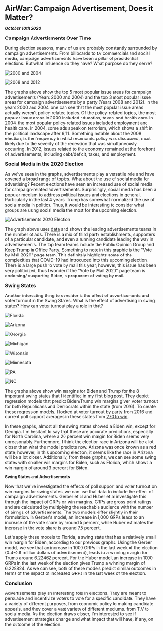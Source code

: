 **<font size="5"> AirWar: Campaign Advertisement, Does it Matter? </font>**

_**<font size="2"> October 10th 2020 </font>**_



**<font size="3"> Campaign Advertisments Over Time  </font>**

During election seasons, many of us are probably constantly surrounded by campaign advertisements. From billboards to t.v commercials and social media, campaign advertisements have been a pillar of presidential elections. But what influence do they have? What purpose do they serve?



![2000 and 2004](ad_issues_00_04.png)



![2008 and 2012](ad_issues_08.png)


The graphs above show the top 5 most popular issue areas for campaign advertisements (Years 2000 and 2004) and the top 3 most popular issue areas for campaign advertisements by a party (Years 2008 and 2012). In the years 2000 and 2004, one can see that the most popular issue areas actually weren't policy-related topics. Of the policy-related topics, the most popular issue areas in 2000 included education, taxes, and health care. In 2004, the most popular policy-related issues included employment and health care. In 2004, some ads speak on terrorism, which shows a shift in the political landscape after 9/11. Something notable about the 2008 election, is the frequency in which economic policy was discussed, most likely due to the severity of the recession that was simultaneously occurring. In 2012, issues related to the economy remained at the forefront of advertisements, including debt/deficit, taxes, and employment.



**<font size="3"> Social Media in the 2020 Election  </font>**

As we've seen in the graphs, advertisements play a versatile role and have covered a broad range of topics. What about the use of social media for advertising? Recent elections have seen an increased use of social media for campaign-related advertisements. Surprisingly, social media has been a popular medium to address political issues and elections in general. Particularly in the last 4 years, Trump has somewhat normalized the use of social media in politics. Thus, it would be interesting to consider what groups are using social media the most for the upcoming election. 



![Advertisements 2020 Election](social_media.png)

The graph above uses [data](https://mediaproject.wesleyan.edu/releases-100120/#data) and shows the leading advertisements teams in the number of ads. There is a mix of third party establishments, supporters of a particular candidate, and even a running candidate leading the way in advertisements. The top team teams include the Public Opinion Group and Keep Trump in Office Party. Something to note in this graphic is the "Vote by Mail 2020" page team. This definitely highlights some of the complexities that COVID-19 had introduced into this upcoming election. There is a large push to vote by mail this year; however, this issue has been very politicized, thus I wonder if the "Vote by Mail 2020" page team is endorsing/ supporting Biden, a proponent of voting by mail.





**<font size="3"> Swing States  </font>**

Another interesting thing to consider is the effect of advertisements and voter turnout in the Swing States. What is the effect of advertising in swing states? How can voter turnout play a role in that?



![Florida](Florida.png)

![Arizona](Arizona.png)

![Georgia](Georgia.png)

![Michigan](Michigan.png)

![Wisonsin](Wisconsin.png)

![Minnesota](Minnestoa.png)

![PA](PA.png)

![NC](NorthCarolina.png)

The graphs above show win margins for Biden and Trump for the 8 important swing states that I identified in my first blog post. They depict regression models that predict Biden/Trump win margins given voter turnout for both Republicans and Democrats within the state (from 2016). To create these regression models, I looked at voter turnout by party from 2016 and current poll support averages in these states from [270 to win](https://www.270towin.com/2020-polls-biden-trump/).

In these graphs, almost all the swing states showed a Biden win, except for Georgia. I'm hesitant to say that these are accurate predictions, especially for North Carolina, where a 20 percent win margin for Biden seems very unreasonably. Furthermore, I think the election race in Arizona will be a lot closer than what the model predicts now. Arizona was once known as a red state; however, in this upcoming election, it seems like the race in Arizona will be a lot closer. Additionally, from these graphs, we can see some swing states with smaller win margins for Biden, such as Florida, which shows a win margin of around 3 percent for Biden.


**<font size="2"> Swing States and Advertisements </font>**

Now that we've investigated the effects of poll support and voter turnout on win margins for swing states, we can use that data to include the effect of campaign advertisements. Gerber et al and Huber et al investigate this through the impact of GRPs on win margins. GRPs are gross point ratings and are calculated by multiplying the reachable audience with the number of airings of advertisements. The two models differ slightly in their formulation. In Gerber's model, an increase in 1,000 GRPs leads to an increase of the vote share by around 5 percent, while Huber estimates the increase in the vote share is around 7.5 percent.

Let's apply these models to Florida, a swing state that has a relatively small win margin for Biden, according to our previous graphs. Using the Gerber model, we see that an increase in 1000 GRPs in the last week of the election (0.4-0.6 million dollars of advertisement), leads to a winning margin for Trump around 6.22462 percent. For the Huber model, an increase in 1000 GRPs in the last week of the election gives Trump a winning margin of 6.229824. As we can see, both of these models predict similar outcomes in terms of the impact of increased GRPs in the last week of the election.


**<font size="3"> Conclusion </font>**

Advertisements play an interesting role in elections. They are meant to persuade and incentivize voters to vote for a specific candidate. They have a variety of different purposes, from economic policy to making candidate appeals, and they cover a vast variety of different mediums, from T.V to social media. As the election draws closer, I'm interested to see if advertisement strategies change and what impact that will have, if any, on the outcome of the election.



